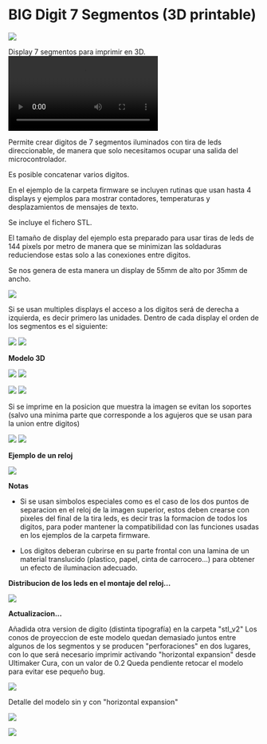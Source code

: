 # BIG Digit 7 Segmentos (3D printable)

![](./imagenes/termometro.png)


Display 7 segmentos para imprimir en 3D. ![video demo](./demo_display.avi) 

Permite crear digitos de 7 segmentos iluminados con tira de leds direccionable, de manera que solo necesitamos ocupar una salida del microcontrolador.

Es posible concatenar varios digitos.

En el ejemplo de la carpeta firmware se incluyen rutinas que usan hasta 4 displays y ejemplos para mostrar contadores, temperaturas y desplazamientos de mensajes de texto.

Se incluye el fichero STL. 

El tamaño de display del ejemplo esta preparado para usar tiras de leds de 144 pixels por metro 
de manera que se minimizan las soldaduras reduciendose estas solo a las conexiones entre digitos.

Se nos genera de esta manera un display de 55mm de alto por 35mm de ancho.

![](./imagenes/leds.jpg)  

Si se usan multiples displays el acceso a los digitos será de derecha a izquierda, es decir primero las unidades.
Dentro de cada display el orden de los segmentos es el siguiente:

![](./imagenes/orden_segmentos.png)  ![](./imagenes/frontal_esquema.png)


**Modelo 3D**

![](./imagenes/digito-solido.png)   ![](./imagenes/digito-transp.jpg)

![](./imagenes/seccion.png)         ![](./imagenes/muestras_print.jpg) 



Si se imprime en la posicion que muestra la imagen se evitan los soportes 
(salvo una minima parte que corresponde a los agujeros que se usan para la union entre digitos)

![](./imagenes/3Da.jpg)  ![](./imagenes/3Db.jpg)



**Ejemplo de un reloj**

![](./imagenes/reloj.jpg) 

**Notas**

 - Si se usan simbolos especiales como es el caso de los dos puntos de separacion en el reloj de la imagen superior, 
estos deben crearse con pixeles del final de la tira leds, es decir tras la formacion de todos los digitos,
para poder mantener la compatibilidad con las funciones usadas en los ejemplos de la carpeta firmware.

 - Los digitos deberan cubrirse en su parte frontal con una lamina de un material translucido (plastico, papel, cinta de carrocero...) 
para obtener un efecto de iluminacion adecuado.


**Distribucion de los leds en el montaje del reloj...**

![](./imagenes/reloj_esquema.jpg)



**Actualizacion...**

Añadida otra version de digito (distinta tipografía) en la carpeta "stl_v2"
Los conos de proyeccion de este modelo quedan demasiado juntos entre algunos de los segmentos y se producen "perforaciones" en dos lugares, con lo que será necesario imprimir activando "horizontal expansion" desde Ultimaker Cura, con un valor de 0.2
Queda pendiente retocar el modelo para evitar ese pequeño bug.


![](./imagenes2/digito_virtual.png)


Detalle del modelo sin y con "horizontal expansion"

![](./imagenes2/bug.png)


![](./imagenes2/ok.png)



